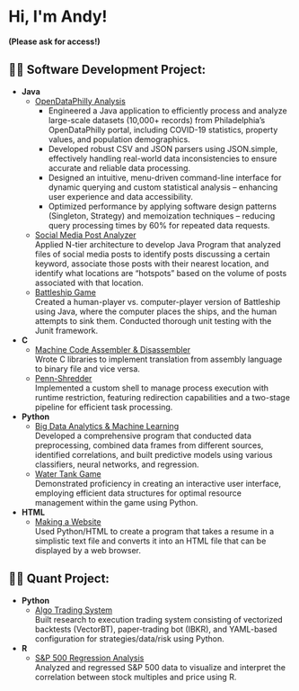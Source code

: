<h1>Hi, I'm Andy!</h1>

<b>(Please ask for access!)</b>

<h2>👨‍💻 Software Development Project:</h2>

- <b>Java</b>
  - [OpenDataPhilly Analysis](https://) <br>
    -	Engineered a Java application to efficiently process and analyze large-scale datasets (10,000+ records) from Philadelphia’s OpenDataPhilly portal, including COVID-19 statistics, property values, and population demographics.
    -	Developed robust CSV and JSON parsers using JSON.simple, effectively handling real-world data inconsistencies to ensure accurate and reliable data processing.
    -	Designed an intuitive, menu-driven command-line interface for dynamic querying and custom statistical analysis – enhancing user experience and data accessibility.
    -	Optimized performance by applying software design patterns (Singleton, Strategy) and memoization techniques – reducing query processing times by 60% for repeated data requests.
  - [Social Media Post Analyzer](https://) <br>
    Applied N-tier architecture to develop Java Program that analyzed files of social media posts to identify posts discussing a certain keyword, associate those posts with their nearest location, and identify what locations are “hotspots” based on the volume of posts associated with that location.
  - [Battleship Game](https://) <br>
    Created a human-player vs. computer-player version of Battleship using Java, where the computer places the ships, and the human attempts to sink them. Conducted thorough unit testing with the Junit framework.
- <b>C</b>
  - [Machine Code Assembler & Disassembler](https://) <br>
    Wrote C libraries to implement translation from assembly language to binary file and vice versa.
  - [Penn-Shredder](https://) <br>
    Implemented a custom shell to manage process execution with runtime restriction, featuring redirection capabilities and a two-stage pipeline for efficient task processing.
- <b>Python</b>
  - [Big Data Analytics & Machine Learning](https://) <br>
    Developed a comprehensive program that conducted data preprocessing, combined data frames from different sources, identified correlations, and built predictive models using various classifiers, neural networks, and regression.
  - [Water Tank Game](https://) <br>
    Demonstrated proficiency in creating an interactive user interface, employing efficient data structures for optimal resource management within the game using Python.
- <b>HTML</b>
  - [Making a Website](https://) <br>
    Used Python/HTML to create a program that takes a resume in a simplistic text file and converts it into an HTML file that can be displayed by a web browser.
 
  
<h2>👨‍💻 Quant Project:</h2>

- <b>Python</b>
  - [Algo Trading System](https://github.com/joshmadakor1/Package-Delivery-Pathfinding-Algorithm) <br>
    Built research to execution trading system consisting of vectorized backtests (VectorBT), paper-trading bot (IBKR), and YAML-based configuration for strategies/data/risk using Python.
- <b>R</b>
  - [S&P 500 Regression Analysis](https://) <br>
    Analyzed and regressed S&P 500 data to visualize and interpret the correlation between stock multiples and price using R.

<!--
**acspace2/acspace2** is a ✨ _special_ ✨ repository because its `README.md` (this file) appears on your GitHub profile.

Here are some ideas to get you started:

- 🔭 I’m currently working on ...
- 🌱 I’m currently learning ...
- 👯 I’m looking to collaborate on ...
- 🤔 I’m looking for help with ...
- 💬 Ask me about ...
- 📫 How to reach me: ...
- 😄 Pronouns: ...
- ⚡ Fun fact: ...
-->
